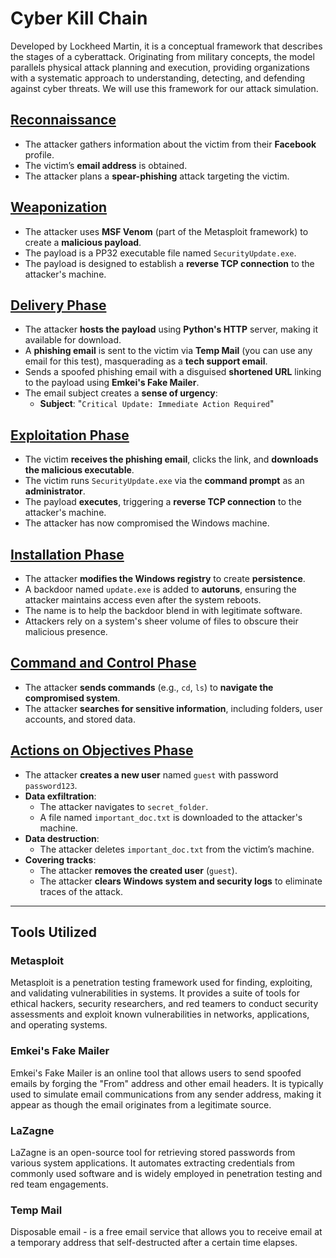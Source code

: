 # Cyber Kill Chain

Developed by Lockheed Martin, it is a conceptual framework that describes the stages of a cyberattack. Originating from military concepts, the model parallels physical attack planning and execution, providing organizations with a systematic approach to understanding, detecting, and defending against cyber threats. We will use this framework for our attack simulation. 

## [Reconnaissance](https://github.com/A9u3ybaCyb3r/SOC-Phishing-Defense-Simulation/blob/main/Attack%20Simulation/Reconnaissance.md) 

- The attacker gathers information about the victim from their **Facebook** profile.
- The victim’s **email address** is obtained.
- The attacker plans a **spear-phishing** attack targeting the victim.

## [Weaponization](https://github.com/A9u3ybaCyb3r/SOC-Phishing-Defense-Simulation/blob/main/Attack%20Simulation/Weaponization.md)

- The attacker uses **MSF Venom** (part of the Metasploit framework) to create a **malicious payload**.
- The payload is a PP32 executable file named `SecurityUpdate.exe`.
- The payload is designed to establish a **reverse TCP connection** to the attacker's machine.

## [Delivery Phase](https://github.com/A9u3ybaCyb3r/SOC-Phishing-Defense-Simulation/blob/main/Attack%20Simulation/Delivery%20Phase.md)

- The attacker **hosts the payload** using **Python's HTTP** server, making it available for download.
- A **phishing email** is sent to the victim via **Temp Mail** (you can use any email for this test), masquerading as a **tech support email**.
- Sends a spoofed phishing email with a disguised **shortened URL** linking to the payload using **Emkei's Fake Mailer**.
- The email subject creates a **sense of urgency**:
  - **Subject**: "`Critical Update: Immediate Action Required`"

## [Exploitation Phase](https://github.com/A9u3ybaCyb3r/SOC-Phishing-Defense-Simulation/blob/main/Attack%20Simulation/Exploitation%20Phase.md)

- The victim **receives the phishing email**, clicks the link, and **downloads the malicious executable**.
- The victim runs `SecurityUpdate.exe` via the **command prompt** as an **administrator**. 
- The payload **executes**, triggering a **reverse TCP connection** to the attacker's machine.
- The attacker has now compromised the Windows machine.

## [Installation Phase](https://github.com/A9u3ybaCyb3r/SOC-Phishing-Defense-Simulation/blob/main/Attack%20Simulation/Installation%20Phase.md)

- The attacker **modifies the Windows registry** to create **persistence**.
- A backdoor named `update.exe` is added to **autoruns**, ensuring the attacker maintains access even after the system reboots.
- The name is to  help the backdoor blend in with legitimate software.
- Attackers rely on a system's sheer volume of files to obscure their malicious presence.

## [Command and Control Phase](https://github.com/A9u3ybaCyb3r/SOC-Phishing-Defense-Simulation/blob/main/Attack%20Simulation/Command%20and%20Control%20Phase.md)

- The attacker **sends commands** (e.g., `cd`, `ls`) to **navigate the compromised system**.
- The attacker **searches for sensitive information**, including folders, user accounts, and stored data.

## [Actions on Objectives Phase](https://github.com/A9u3ybaCyb3r/SOC-Phishing-Defense-Simulation/blob/main/Attack%20Simulation/Actions%20on%20Objectives.md)

- The attacker **creates a new user** named `guest` with password `password123`.
- **Data exfiltration**:
  - The attacker navigates to `secret_folder`.
  - A file named `important_doc.txt` is downloaded to the attacker's machine.
- **Data destruction**:
  - The attacker deletes `important_doc.txt` from the victim’s machine.
- **Covering tracks**:
  - The attacker **removes the created user** (`guest`).
  - The attacker **clears Windows system and security logs** to eliminate traces of the attack.

---

## Tools Utilized

### Metasploit

Metasploit is a penetration testing framework used for finding, exploiting, and validating vulnerabilities in systems. It provides a suite of tools for ethical hackers, security researchers, and red teamers to conduct security assessments and exploit known vulnerabilities in networks, applications, and operating systems.

### Emkei's Fake Mailer

Emkei's Fake Mailer is an online tool that allows users to send spoofed emails by forging the "From" address and other email headers. It is typically used to simulate email communications from any sender address, making it appear as though the email originates from a legitimate source.


### LaZagne

LaZagne is an open-source tool for retrieving stored passwords from various system applications. It automates extracting credentials from commonly used software and is widely employed in penetration testing and red team engagements.

### Temp Mail

Disposable email - is a free email service that allows you to receive email at a temporary address that self-destructed after a certain time elapses. 

